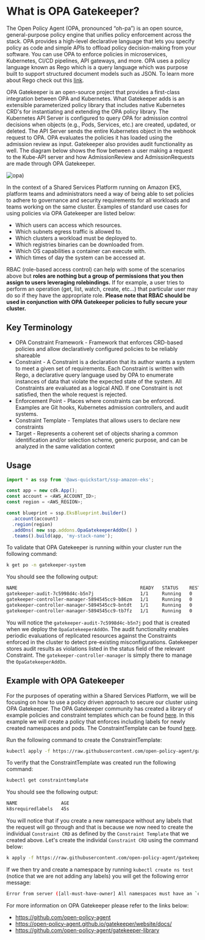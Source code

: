 # What is OPA Gatekeeper?

The Open Policy Agent (OPA, pronounced “oh-pa”) is an open source, general-purpose policy engine that unifies policy enforcement across the stack. OPA provides a high-level declarative language that lets you specify policy as code and simple APIs to offload policy decision-making from your software. You can use OPA to enforce policies in microservices, Kubernetes, CI/CD pipelines, API gateways, and more. OPA uses a policy language known as Rego which is a query language which was purpose built to support structured document models such as JSON. To learn more about Rego check out this [link](https://www.openpolicyagent.org/docs/latest/policy-language/).

OPA Gatekeeper is an open-source project that provides a first-class integration between OPA and Kubernetes. What Gatekeeper adds is an extensible parameterized policy library that includes native Kubernetes CRD's for instantiating and extending the OPA policy library. The Kubernetes API Server is configured to query OPA for admission control decisions when objects (e.g., Pods, Services, etc.) are created, updated, or deleted. The API Server sends the entire Kubernetes object in the webhook request to OPA. OPA evaluates the policies it has loaded using the admission review as input. Gatekeeper also provides audit functionality as well. The diagram below shows the flow between a user making a request to the Kube-API server and how AdmissionReview and AdmissionRequests are made through OPA Gatekeeper. 

![opa](https://d33wubrfki0l68.cloudfront.net/a5ed0c27ff2dda6abb18b9bc960f2ad4120d937a/a5939/docs/latest/images/kubernetes-admission-flow.png))

In the context of a Shared Services Platform running on Amazon EKS, platform teams and administrators need a way of being able to set policies to adhere to governance and security requirements for all workloads and teams working on the same cluster. Examples of standard use cases for using policies via OPA Gatekeeper are listed below:

- Which users can access which resources.
- Which subnets egress traffic is allowed to.
- Which clusters a workload must be deployed to.
- Which registries binaries can be downloaded from.
- Which OS capabilities a container can execute with.
- Which times of day the system can be accessed at.

RBAC (role-based access control) can help with some of the scenarios above but **roles are nothing but a group of permissions that you then assign to users leveraging rolebindings.** If for example, a user tries to perform an operation (get, list, watch, create, etc...) that particular user may do so if they have the appropriate role. **Please note that RBAC should be used in conjunction with OPA Gatekeeper policies to fully secure your cluster.**

## Key Terminology

- OPA Constraint Framework - Framework that enforces CRD-based policies and allow declaratively configured policies to be reliably shareable
- Constraint -  A Constraint is a declaration that its author wants a system to meet a given set of requirements. Each Constraint is written with Rego, a declarative query language used by OPA to enumerate instances of data that violate the expected state of the system. All Constraints are evaluated as a logical AND. If one Constraint is not satisfied, then the whole request is rejected.
- Enforcement Point - Places where constraints can be enforced. Examples are Git hooks, Kubernetes admission controllers, and audit systems.
- Constraint Template - Templates that allows users to declare new constraints 
- Target - Represents a coherent set of objects sharing a common identification and/or selection scheme, generic purpose, and can be analyzed in the same validation context

## Usage

```typescript
import * as ssp from '@aws-quickstart/ssp-amazon-eks';

const app = new cdk.App();
const account = <AWS_ACCOUNT_ID>;
const region = <AWS_REGION>;

const blueprint = ssp.EksBlueprint.builder()
  .account(account) 
  .region(region)
  .addOns( new ssp.addons.OpaGatekeeperAddOn() )
  .teams().build(app, 'my-stack-name');
```

To validate that OPA Gatekeeper is running within your cluster run the following command:

```bash
k get po -n gatekeeper-system
```

You should see the following output:

```bash
NAME                                             READY   STATUS    RESTARTS   AGE
gatekeeper-audit-7c5998d4c-b5n7j                 1/1     Running   0          1d
gatekeeper-controller-manager-5894545cc9-b86zm   1/1     Running   0          1d
gatekeeper-controller-manager-5894545cc9-bntdt   1/1     Running   0          1d
gatekeeper-controller-manager-5894545cc9-tb7fz   1/1     Running   0          1d
```
You will notice the `gatekeeper-audit-7c5998d4c-b5n7j` pod that is created when we deploy the `OpaGatekeeperAddOn`. The audit functionality enables periodic evaluations of replicated resources against the Constraints enforced in the cluster to detect pre-existing misconfigurations. Gatekeeper stores audit results as violations listed in the status field of the relevant Constraint. The `gatekeeper-controller-manager` is simply there to manage the `OpaGatekeeperAddOn`. 

## Example with OPA Gatekeeper

For the purposes of operating within a Shared Services Platform, we will be focusing on how to use a policy driven approach to secure our cluster using OPA Gatekeeper. The OPA Gatekeeper community has created a library of example policies and constraint templates which can be found [here](https://github.com/open-policy-agent/gatekeeper-library/tree/master/library/general). In this example we will create a policy that enforces including labels for newly created namespaces and pods. The ConstraintTemplate can be found [here](https://github.com/open-policy-agent/gatekeeper-library/blob/master/library/general/requiredlabels/template.yaml).

Run the following command to create the ConstraintTemplate:

```bash
kubectl apply -f https://raw.githubusercontent.com/open-policy-agent/gatekeeper-library/master/library/general/requiredlabels/template.yaml
```

To verify that the ConstraintTemplate was created run the following command:

```bash
kubectl get constrainttemplate
```

You should see the following output:

```bash
NAME                AGE
k8srequiredlabels   45s
```

You will notice that if you create a new namespace without any labels that the request will go through and that is because we now need to create the individual `Constraint CRD` as defined by the `Constraint Template` that we created above. Let's create the individal `Constraint CRD` using the command below: 

```bash
k apply -f https://raw.githubusercontent.com/open-policy-agent/gatekeeper-library/master/library/general/requiredlabels/samples/all-must-have-owner/constraint.yaml           
```

If we then try and create a namespace by running `kubectl create ns test` (notice that we are not adding any labels) you will get the following error message:

```bash
Error from server ([all-must-have-owner] All namespaces must have an `owner` label that points to your company username): admission webhook "validation.gatekeeper.sh" denied the request: [all-must-have-owner] All namespaces must have an `owner` label that points to your company username
```

For more information on OPA Gatekeeper please refer to the links below:

- https://github.com/open-policy-agent
- https://open-policy-agent.github.io/gatekeeper/website/docs/
- https://github.com/open-policy-agent/gatekeeper-library 